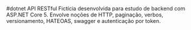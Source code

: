 #dotnet
API RESTful Fictícia desenvolvida para estudo de backend com ASP.NET Core 5. Envolve noções de HTTP, paginação, verbos, versionamento, HATEOAS, swagger e autenticação por token.
